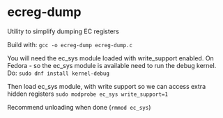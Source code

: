 # ecreg-dump
Utility to simplify dumping EC registers

Build with: 
`gcc -o ecreg-dump ecreg-dump.c`

You will need the ec_sys module loaded with write_support enabled.
On Fedora - so the ec_sys module is available need to run the debug kernel. Do:
`sudo dnf install kernel-debug`

Then load ec_sys module, with write support so we can access extra hidden registers
`sudo modprobe ec_sys write_support=1`

Recommend unloading when done (`rmmod ec_sys`)
